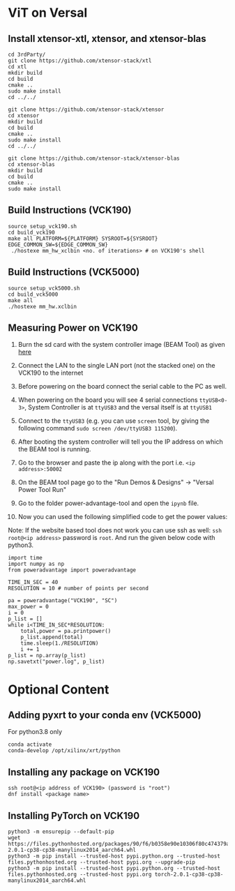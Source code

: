 # ViT on Versal

## Install xtensor-xtl, xtensor, and xtensor-blas

```
cd 3rdParty/
git clone https://github.com/xtensor-stack/xtl
cd xtl 
mkdir build
cd build
cmake ..
sudo make install
cd ../../

git clone https://github.com/xtensor-stack/xtensor
cd xtensor 
mkdir build
cd build
cmake ..
sudo make install
cd ../../

git clone https://github.com/xtensor-stack/xtensor-blas
cd xtensor-blas 
mkdir build
cd build
cmake ..
sudo make install

```

## Build Instructions (VCK190)

```
source setup_vck190.sh
cd build_vck190
make all PLATFORM=${PLATFORM} SYSROOT=${SYSROOT} EDGE_COMMON_SW=${EDGE_COMMON_SW}
 ./hostexe mm_hw_xclbin <no. of iterations> # on VCK190's shell

```

## Build Instructions (VCK5000)

```
source setup_vck5000.sh
cd build_vck5000
make all
./hostexe mm_hw.xclbin
```


## Measuring Power on VCK190

1. Burn the sd card with the system controller image (BEAM Tool) as given [here](https://xilinx-wiki.atlassian.net/wiki/spaces/A/pages/972914749/BEAM+Tool+for+VMK180+Evaluation+Kit#Board-Setup-and-Connection)

2. Connect the LAN to the single LAN port (not the stacked one) on the VCK190 to the internet

3. Before powering on the board connect the serial cable to the PC as well.

4. When powering on the board you will see 4 serial connections `ttyUSB<0-3>`, System Controller is at `ttyUSB3` and the versal itself is at `ttyUSB1`

5. Connect to the `ttyUSB3` (e.g. you can use `screen` tool, by giving the following command `sudo screen /dev/ttyUSB3 115200`).

6. After booting the system controller will tell you the IP address on which the BEAM tool is running.

7. Go to the browser and paste the ip along with the port i.e. `<ip address>:50002`

8. On the BEAM tool page go to the "Run Demos & Designs" -> "Versal Power Tool Run"

9. Go to the folder power-advantage-tool and open the `ipynb` file.

10. Now you can used the following simplified code to get the power values:

Note: If the website based tool does not work you can use ssh as well: `ssh root@<ip address>` password is `root`. And run the given below code with python3.


```
import time
import numpy as np
from poweradvantage import poweradvantage

TIME_IN_SEC = 40
RESOLUTION = 10 # number of points per second

pa = poweradvantage("VCK190", "SC")
max_power = 0
i = 0
p_list = []
while i<TIME_IN_SEC*RESOLUTION:
    total,power = pa.printpower()
    p_list.append(total)
    time.sleep(1./RESOLUTION)
    i += 1
p_list = np.array(p_list)
np.savetxt("power.log", p_list)

```


# Optional Content

## Adding pyxrt to your conda env (VCK5000)

For python3.8 only

```
conda activate
conda-develop /opt/xilinx/xrt/python
```

## Installing any package on VCK190

```
ssh root@<ip address of VCK190> (password is "root")
dnf install <package name>
```

## Installing PyTorch on VCK190

```
python3 -m ensurepip --default-pip
wget https://files.pythonhosted.org/packages/90/f6/b0358e90e10306f80c474379ae1c637760848903033401d3e662563f83a3/torch-2.0.1-cp38-cp38-manylinux2014_aarch64.whl
python3 -m pip install --trusted-host pypi.python.org --trusted-host files.pythonhosted.org --trusted-host pypi.org --upgrade-pip
python3 -m pip install --trusted-host pypi.python.org --trusted-host files.pythonhosted.org --trusted-host pypi.org torch-2.0.1-cp38-cp38-manylinux2014_aarch64.whl
```